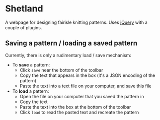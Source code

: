 Shetland
========

A webpage for designing fairisle knitting patterns. Uses [jQuery] with a couple of plugins.

[jQuery]: (http://jquery.com/)

Saving a pattern / loading a saved pattern
------------------------------------------

Currently, there is only a rudimentary load / save mechanism:

- To **save** a pattern:
    - Click `save` near the bottom of the toolbar
    - Copy the text that appears in the box (it's a JSON encoding of the pattern)
    - Paste the text into a text file on your computer, and save this file
- To **load** a pattern:
    - Open the file on your computer that you saved the pattern in
    - Copy the text
    - Paste the text into the box at the bottom of the toolbar
    - Click `load` to read the pasted text and recreate the pattern